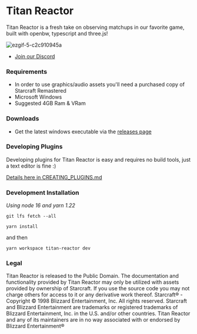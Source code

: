# Titan Reactor 

Titan Reactor is a fresh take on observing matchups in our favorite game, built with openbw, typescript and three.js!

![ezgif-5-c2c910945a](https://user-images.githubusercontent.com/586716/153120765-4fa4faf4-0e46-42b9-ba08-10ab5ace2f20.gif)

- [Join our Discord](http://discord.imbateam.gg/)

### Requirements
- In order to use graphics/audio assets you'll need a purchased copy of Starcraft Remastered
- Microsoft Windows
- Suggested 4GB Ram & VRam

### Downloads
- Get the latest windows executable via the [releases page](https://github.com/imbateam-gg/titan-reactor/releases)

### Developing Plugins

Developing plugins for Titan Reactor is easy and requires no build tools, just a text editor is fine :)

[Details here in CREATING_PLUGINS.md](https://github.com/imbateam-gg/titan-reactor/blob/dev/CREATING_PLUGINS.md)

### Development Installation

*Using node 16 and yarn 1.22*

`git lfs fetch --all`

`yarn install`

and then

`yarn workspace titan-reactor dev`

### Legal

Titan Reactor is released to the Public Domain. The documentation and functionality provided by Titan Reactor may only be utilized with assets provided by ownership of Starcraft. If you use the source code you may not charge others for access to it or any derivative work thereof. Starcraft® - Copyright © 1998 Blizzard Entertainment, Inc. All rights reserved. Starcraft and Blizzard Entertainment are trademarks or registered trademarks of Blizzard Entertainment, Inc. in the U.S. and/or other countries. Titan Reactor and any of its maintainers are in no way associated with or endorsed by Blizzard Entertainment®

